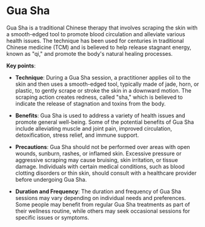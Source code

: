 # Gua Sha

Gua Sha is a traditional Chinese therapy that involves scraping the skin with a smooth-edged tool to promote blood circulation and alleviate various health issues. The technique has been used for centuries in traditional Chinese medicine (TCM) and is believed to help release stagnant energy, known as "qi," and promote the body's natural healing processes.

**Key points**:

* **Technique**: During a Gua Sha session, a practitioner applies oil to the skin and then uses a smooth-edged tool, typically made of jade, horn, or plastic, to gently scrape or stroke the skin in a downward motion. The scraping action creates redness, called "sha," which is believed to indicate the release of stagnation and toxins from the body.

* **Benefits**: Gua Sha is used to address a variety of health issues and promote general well-being. Some of the potential benefits of Gua Sha include alleviating muscle and joint pain, improved circulation, detoxification, stress relief, and immune support.

* **Precautions**: Gua Sha should not be performed over areas with open wounds, sunburn, rashes, or inflamed skin. Excessive pressure or aggressive scraping may cause bruising, skin irritation, or tissue damage. Individuals with certain medical conditions, such as blood clotting disorders or thin skin, should consult with a healthcare provider before undergoing Gua Sha.

* **Duration and Frequency**: The duration and frequency of Gua Sha sessions may vary depending on individual needs and preferences. Some people may benefit from regular Gua Sha treatments as part of their wellness routine, while others may seek occasional sessions for specific issues or symptoms.
